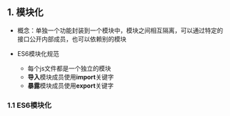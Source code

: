 ## 1. 模块化

- 概念：单独一个功能封装到一个模块中，模块之间相互隔离，可以通过特定的接口公开内部成员，也可以依赖别的模块

- ES6模块化规范
  - 每个js文件都是一个独立的模块
  - **导入**模块成员使用**import**关键字
  - **暴露**模块成员使用**export**关键字

### 1.1 ES6模块化

